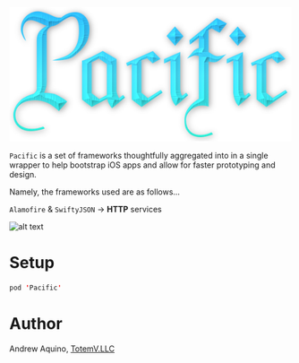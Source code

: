 
![GitHub Logo](pacific-logo.png)

```Pacific``` is a set of frameworks thoughtfully aggregated into in a single wrapper to help bootstrap iOS apps and allow for faster prototyping and design.

Namely, the frameworks used are as follows...

```Alamofire``` & ```SwiftyJSON``` -> **HTTP** services

![alt text](images/http-example.png)




# Setup

``` Swift
pod 'Pacific'
```

# Author
Andrew Aquino, [TotemV.LLC](http://totemv.com/)
